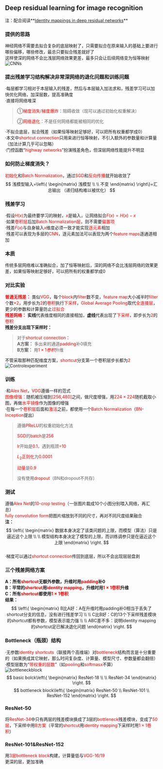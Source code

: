 ## Deep residual learning for image recognition  
注：配合阅读**[Identity mappings in deep residual networks](https://readpaper.com/paper/2949427019)**  
### 提供的思路  
神经网络不需要去拟合复杂的底层映射了，只需要拟合在原来输入的基础上要进行哪些偏移，哪些修改，最总只要拟合残差就好了  
这样使深的网络不会比浅层网络效果更差，最多只会让后续网络变为恒等映射  
![CNNs](CNNs.png)  
### 提出残差学习结构解决非常深网络的退化问题和训练问题  
·每层都学习相对于本层输入的残差，然后与本层输入加法求和，残差学习可以加快优化网络，加深层数，提高准确度  
·直接将网络堆深  
>①<font color="red">梯度消失</font>$/$<font color="red">梯度爆炸</font>：阻碍收敛（现可以通过初始化权重解决）
>
>②<font color="red">网络退化</font>：不是任何网络都能被相同的优化

·不拟合底层，拟合残差（如果恒等映射足够好，可以把所有权重都学成0）  
·本文中<font color="red">shortcut connection</font>只用来进行恒等映射，不引入额外的参数量和计算量（加法计算几乎可以忽略）  
·门控函数“<font color="red">highway networks</font>”扮演残差角色，但深层网络性能提升不明显  
    
### 如何防止梯度消失？  
<font color="red">初始化</font>和<font color="red">Batch Normalization</font>，通过<font color="red">SGD</font>和<font color="red">反向传播</font>就开始收敛了  
$$ 浅模型输入=\left\{
\begin{matrix}
 浅模型 \\
    \\
 不变 
\end{matrix}
\right\}=汇总输出 （递归结构难以被优化）
$$   
### 残差学习  
·假设<font color="red">$H(x)$</font>为最终要学习的映射，<font color="red">$x$</font>是输入，让网络拟合<font color="red">$F(x)=H(x)-x$</font>  
·如果<font color="red">卷积层</font>后加<font color="red">Batch Normalization层</font>，则不需要<font color="red">偏置项</font>  
·残差<font color="red">$F(x)$</font>与自身输入<font color="red">$x$</font>维度必须一致才能实现<font color="red">逐元素</font>相加  
·残差可以表现为多层的<font color="red">CNN</font>，逐元素加法可以表现为两个<font color="red">feature maps</font>逐通道相加  
### 本质  
传统多层网络难以准确拟合，加了恒等映射后，深的网络不会比浅层网络的效果更差，如果恒等映射足够好，可以把所有的权重都学成0  
### 对比实验  
**<font color="red">普通无残差：</font>** 类似<font color="red">VGG</font>，每个<font color="red">block</font>内<font color="red">filter</font>数不变，<font color="red">feature map</font>大小减半时<font color="red">filter</font>个数<font color="red">$\times 2$</font>，用步长为<font color="red">2</font>的<font color="red">卷积</font>执行<font color="red">下采样</font>，<font color="red">Global Average Pooling</font>取代<font color="red">全连接层</font>，更少的参数和计算量防止<font color="red">过拟合</font>  
**<font color="red">残差网络：</font>** **实线**代表维度相同的直接相加，**虚线**代表出现了<font color="red">下采样</font>，即步长为<font color="red">2</font>的<font color="red">卷积</font>  
**残差分支出现下采样时：**
>对于<font color="red">shortcut connection：</font>  
**A方案：** 多出来的通道<font color="red">padding</font>补0填充  
**B方案：** 用<font color="red">$1\times 1卷积$</font>升维  

不管采取那种匹配维度方案，<font color="red">shortcut</font>分支第一个卷积层步长都为<font color="red">2</font>  
![Controlexperiment](ControlExperiment.png)  
### 训练  
·和<font color="red">Alex Net</font>，<font color="red">VGG</font>遵循一样的范式  
<font color="red">图像增强：</font>随机被压缩到<font color="red">[256,480]</font>之间，做尺度增强，用<font color="red">$224\times 224$</font>随机截取小图，再做<font color="red">水平镜像</font>作为图像的增强  
·在每一个<font color="red">卷积层</font>后面和<font color="red">激活</font>之前，都使用一个<font color="red">Batch Normalization</font>（<font color="red">BN-Inception</font>提出）
>遵循<font color="red">PReLU</font>的权重初始化方法
>
><font color="red">SGD</font>的<font color="red">batch</font>是<font color="red">256</font>
>
><font color="red">lr</font>开始是<font color="red">0.1</font>，遇到瓶颈<font color="red">${\div}10$</font>
>
><font color="red">$L_2$正则化</font>为<font color="red">0.0001</font>
>
><font color="red">动量</font>是<font color="red">0.9</font>  
>
>没有使用<font color="red">dropout</font>（BN和dropout不共存）  
### 测试  
遵循<font color="red">Alex Net</font>的<font color="red">10-crop testing</font>（一张图片裁成10个小图分别喂入网络，再汇总）  
<font color="red">fully convolution form</font>把图片缩放到不同的尺寸，再对不同尺度结果融合  
**注：**  
$$ \left\{
\begin{matrix}
 数据本身决定了该类问题的上限，而模型（算法）只是逼近这个上限 \\
    \\
 模型结构本身决定了模型的上限，而训练调参只是在逼近这个上限 
\end{matrix}
\right.
$$   
·梯度可以通过<font color="red">shortcut connection</font>传回到底层，所以不会出现层层盘剥  
### 三个残差网络方案  
**A：所有<font color="red">shortcut</font>无额外参数，升维时用<font color="red">padding</font>补0  
B：平常的<font color="red">shortcut</font>用<font color="red">identity mapping</font>，升维时用<font color="red">$1 \times 1$卷积</font>升维  
C：所有<font color="red">shortcut</font>都使用<font color="red">$1 \times 1$卷积
   </font>**  
**结果：**  
$$ \left\{
\begin{matrix}
 B比A好：A在升维时用padding补0相当于丢失了shortcut分支的信息，没有进行残差学习 \\
    \\
 C比B好：C的13个下采样残差模块的shortcut都有参数，模型表示能力强  \\
    \\
 ABC差不多：说明identity mapping的shortcut足已解决退化问题
\end{matrix}
\right.
$$   
### Bottleneck（瓶颈）结构  
·无参数<font color="red">identity shortcuts</font>（联接两个高维端）对<font color="red">bottleneck</font>结构而言是十分重要的（如果换成其它映射，那么时间复杂度、计算量、模型尺寸、参数量都会翻倍）  
·模型层数为“<font color="red">带权重的层数</font>”（如<font color="red">pooling</font>和<font color="red">softmasx</font>不算）  
![bottleneckblock](bottleneckblock.jpg)  
$$ basic bolck\left\{
\begin{matrix}
 ResNet-18 \\
    \\
 ResNet-34 
\end{matrix}
\right.
$$
    $$ bottleneck block\left\{
\begin{matrix}
 ResNet-50 \\
 ResNet-101   \\
 ResNet-152 
\end{matrix}
\right.
$$  
### ResNet-50  
将<font color="red">ResNet-34</font>中只有两层的残差模块换成了3层的<font color="red">bottleneck</font>残差模块，变成了<font color="red">50层</font>，下采样中用<font color="red">B方案</font>（平常的<font color="red">shortcut</font>用<font color="red">identity mapping</font>下采样时用<font color="red">$1 \times 1$卷积</font>）  
### ResNet-101&ResNet-152  
用<font color="red">3层bottleneck block</font>构建，计算量低与<font color="red">VGG-16/19</font>  
更深的层，更加准确
